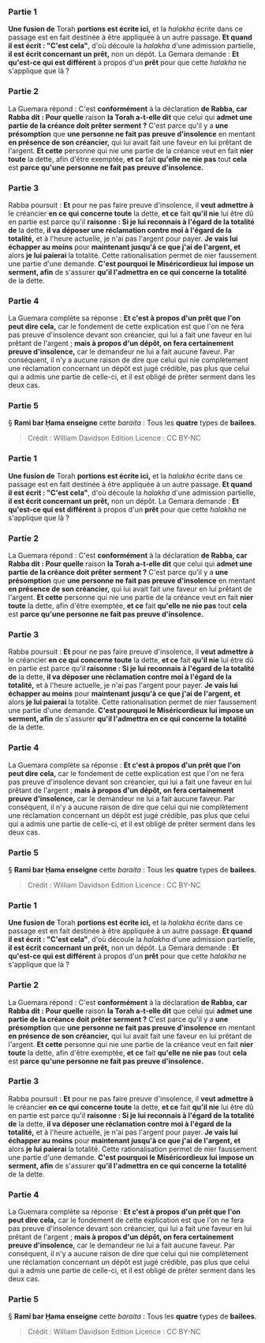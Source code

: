 
### Partie 1
<b>Une fusion de</b> Torah <b>portions est écrite ici,</b> et la <i>halakha</i> écrite dans ce passage est en fait destinée à être appliquée à un autre passage. <b>Et quand il est écrit : "C'est cela"</b>, d'où découle la <i>halakha</i> d'une admission partielle, <b>il est écrit concernant un prêt,</b> non un dépôt. La Gemara demande : <b>Et qu'est-ce qui est différent</b> à propos d'un <b>prêt</b> pour que cette <i>halakha</i> ne s'applique que là ?

### Partie 2
La Guemara répond : C'est <b>conformément</b> à la déclaration <b>de Rabba, car Rabba dit : Pour quelle</b> raison <b>la Torah a-t-elle dit</b> que celui qui <b>admet une partie de la créance doit prêter serment ?</b> C'est parce qu'il y a <b>une présomption</b> que <b>une personne ne fait pas preuve d'insolence</b> en mentant <b>en présence de son créancier,</b> qui lui avait fait une faveur en lui prêtant de l'argent. <b>Et cette</b> personne qui nie une partie de la créance veut en fait <b>nier toute</b> la dette, afin d'être exemptée, <b>et ce</b> fait <b>qu'elle ne nie pas</b> tout <b>cela</b> est <b>parce qu'une personne ne fait pas preuve d'insolence.</b>

### Partie 3
Rabba poursuit : <b>Et</b> pour ne pas faire preuve d'insolence, il <b>veut admettre à</b> le créancier <b>en ce qui concerne toute</b> la dette, <b>et ce</b> fait <b>qu'il nie</b> lui être dû en partie</b> est parce qu'il <b>raisonne : Si je lui reconnais à l'égard de la totalité de</b> la dette, <b>il va déposer une réclamation contre moi à l'égard de la totalité,</b> et à l'heure actuelle, je n'ai pas l'argent pour payer. <b>Je vais lui échapper au moins</b> pour <b>maintenant jusqu'à ce que j'ai de l'argent, et</b> alors <b>je lui paierai</b> la totalité. Cette rationalisation permet de nier faussement une partie d'une demande. <b>C'est pourquoi le Miséricordieux lui impose un serment, afin</b> de s'assurer <b>qu'il l'admettra en ce qui concerne la totalité</b> de la dette.

### Partie 4
La Guemara complète sa réponse : <b>Et c'est à propos d'un prêt que l'on peut dire cela,</b> car le fondement de cette explication est que l'on ne fera pas preuve d'insolence devant son créancier, qui lui a fait une faveur en lui prêtant de l'argent ; <b>mais à propos d'un dépôt, on fera certainement preuve d'insolence,</b> car le demandeur ne lui a fait aucune faveur. Par conséquent, il n'y a aucune raison de dire que celui qui nie complètement une réclamation concernant un dépôt est jugé crédible, pas plus que celui qui a admis une partie de celle-ci, et il est obligé de prêter serment dans les deux cas.

### Partie 5
§ <b>Rami bar Ḥama enseigne</b> cette <i>baraita</i> : Tous les <b>quatre</b> types de <b>bailees</b>.

>Crédit : William Davidson Edition
>Licence : CC BY-NC
### Partie 1
<b>Une fusion de</b> Torah <b>portions est écrite ici,</b> et la <i>halakha</i> écrite dans ce passage est en fait destinée à être appliquée à un autre passage. <b>Et quand il est écrit : "C'est cela"</b>, d'où découle la <i>halakha</i> d'une admission partielle, <b>il est écrit concernant un prêt,</b> non un dépôt. La Gemara demande : <b>Et qu'est-ce qui est différent</b> à propos d'un <b>prêt</b> pour que cette <i>halakha</i> ne s'applique que là ?

### Partie 2
La Guemara répond : C'est <b>conformément</b> à la déclaration <b>de Rabba, car Rabba dit : Pour quelle</b> raison <b>la Torah a-t-elle dit</b> que celui qui <b>admet une partie de la créance doit prêter serment ?</b> C'est parce qu'il y a <b>une présomption</b> que <b>une personne ne fait pas preuve d'insolence</b> en mentant <b>en présence de son créancier,</b> qui lui avait fait une faveur en lui prêtant de l'argent. <b>Et cette</b> personne qui nie une partie de la créance veut en fait <b>nier toute</b> la dette, afin d'être exemptée, <b>et ce</b> fait <b>qu'elle ne nie pas</b> tout <b>cela</b> est <b>parce qu'une personne ne fait pas preuve d'insolence.</b>

### Partie 3
Rabba poursuit : <b>Et</b> pour ne pas faire preuve d'insolence, il <b>veut admettre à</b> le créancier <b>en ce qui concerne toute</b> la dette, <b>et ce</b> fait <b>qu'il nie</b> lui être dû en partie</b> est parce qu'il <b>raisonne : Si je lui reconnais à l'égard de la totalité de</b> la dette, <b>il va déposer une réclamation contre moi à l'égard de la totalité,</b> et à l'heure actuelle, je n'ai pas l'argent pour payer. <b>Je vais lui échapper au moins</b> pour <b>maintenant jusqu'à ce que j'ai de l'argent, et</b> alors <b>je lui paierai</b> la totalité. Cette rationalisation permet de nier faussement une partie d'une demande. <b>C'est pourquoi le Miséricordieux lui impose un serment, afin</b> de s'assurer <b>qu'il l'admettra en ce qui concerne la totalité</b> de la dette.

### Partie 4
La Guemara complète sa réponse : <b>Et c'est à propos d'un prêt que l'on peut dire cela,</b> car le fondement de cette explication est que l'on ne fera pas preuve d'insolence devant son créancier, qui lui a fait une faveur en lui prêtant de l'argent ; <b>mais à propos d'un dépôt, on fera certainement preuve d'insolence,</b> car le demandeur ne lui a fait aucune faveur. Par conséquent, il n'y a aucune raison de dire que celui qui nie complètement une réclamation concernant un dépôt est jugé crédible, pas plus que celui qui a admis une partie de celle-ci, et il est obligé de prêter serment dans les deux cas.

### Partie 5
§ <b>Rami bar Ḥama enseigne</b> cette <i>baraita</i> : Tous les <b>quatre</b> types de <b>bailees</b>.

>Crédit : William Davidson Edition
>Licence : CC BY-NC
### Partie 1
<b>Une fusion de</b> Torah <b>portions est écrite ici,</b> et la <i>halakha</i> écrite dans ce passage est en fait destinée à être appliquée à un autre passage. <b>Et quand il est écrit : "C'est cela"</b>, d'où découle la <i>halakha</i> d'une admission partielle, <b>il est écrit concernant un prêt,</b> non un dépôt. La Gemara demande : <b>Et qu'est-ce qui est différent</b> à propos d'un <b>prêt</b> pour que cette <i>halakha</i> ne s'applique que là ?

### Partie 2
La Guemara répond : C'est <b>conformément</b> à la déclaration <b>de Rabba, car Rabba dit : Pour quelle</b> raison <b>la Torah a-t-elle dit</b> que celui qui <b>admet une partie de la créance doit prêter serment ?</b> C'est parce qu'il y a <b>une présomption</b> que <b>une personne ne fait pas preuve d'insolence</b> en mentant <b>en présence de son créancier,</b> qui lui avait fait une faveur en lui prêtant de l'argent. <b>Et cette</b> personne qui nie une partie de la créance veut en fait <b>nier toute</b> la dette, afin d'être exemptée, <b>et ce</b> fait <b>qu'elle ne nie pas</b> tout <b>cela</b> est <b>parce qu'une personne ne fait pas preuve d'insolence.</b>

### Partie 3
Rabba poursuit : <b>Et</b> pour ne pas faire preuve d'insolence, il <b>veut admettre à</b> le créancier <b>en ce qui concerne toute</b> la dette, <b>et ce</b> fait <b>qu'il nie</b> lui être dû en partie</b> est parce qu'il <b>raisonne : Si je lui reconnais à l'égard de la totalité de</b> la dette, <b>il va déposer une réclamation contre moi à l'égard de la totalité,</b> et à l'heure actuelle, je n'ai pas l'argent pour payer. <b>Je vais lui échapper au moins</b> pour <b>maintenant jusqu'à ce que j'ai de l'argent, et</b> alors <b>je lui paierai</b> la totalité. Cette rationalisation permet de nier faussement une partie d'une demande. <b>C'est pourquoi le Miséricordieux lui impose un serment, afin</b> de s'assurer <b>qu'il l'admettra en ce qui concerne la totalité</b> de la dette.

### Partie 4
La Guemara complète sa réponse : <b>Et c'est à propos d'un prêt que l'on peut dire cela,</b> car le fondement de cette explication est que l'on ne fera pas preuve d'insolence devant son créancier, qui lui a fait une faveur en lui prêtant de l'argent ; <b>mais à propos d'un dépôt, on fera certainement preuve d'insolence,</b> car le demandeur ne lui a fait aucune faveur. Par conséquent, il n'y a aucune raison de dire que celui qui nie complètement une réclamation concernant un dépôt est jugé crédible, pas plus que celui qui a admis une partie de celle-ci, et il est obligé de prêter serment dans les deux cas.

### Partie 5
§ <b>Rami bar Ḥama enseigne</b> cette <i>baraita</i> : Tous les <b>quatre</b> types de <b>bailees</b>.

>Crédit : William Davidson Edition
>Licence : CC BY-NC
